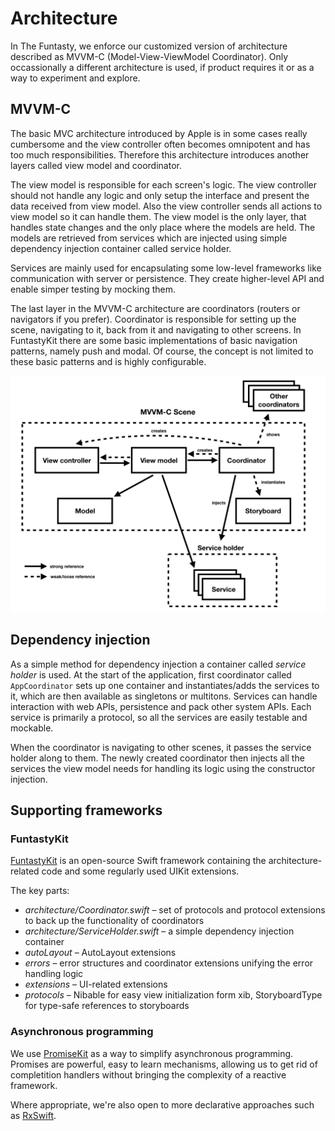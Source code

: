 # Architecture

In The Funtasty, we enforce our customized version of architecture described as MVVM-C (Model-View-ViewModel Coordinator). Only occassionally a different architecture is used, if product requires it or as a way to experiment and explore.

## MVVM-C

The basic MVC architecture introduced by Apple is in some cases really cumbersome and the view controller often becomes omnipotent and has too much responsibilities. Therefore this architecture introduces another layers called view model and coordinator.

The view model is responsible for each screen's logic. The view controller should not handle any logic and only setup the interface and present the data received from view model. Also the view controller sends all actions to view model so it can handle them. The view model is the only layer, that handles state changes and the only place where the models are held. The models are retrieved from services which are injected using simple dependency injection container called service holder. 

Services are mainly used for encapsulating some low-level frameworks like communication with server or persistence. They create higher-level API and enable simper testing by mocking them.

The last layer in the MVVM-C architecture are coordinators (routers or navigators if you prefer). Coordinator is responsible for setting up the scene, navigating to it, back from it and navigating to other screens. In FuntastyKit there are some basic implementations of basic navigation patterns, namely push and modal. Of course, the concept is not limited to these basic patterns and is highly configurable.

![MVVM-C architecture diagram](attachments/Figure.001.png)

## Dependency injection

As a simple method for dependency injection a container called *service holder* is used. At the start of the application, first coordinator called `AppCoordinator` sets up one container and instantiates/adds the services to it, which are then available as singletons or multitons. Services can handle interaction with web APIs, persistence and pack other system APIs. Each service is primarily a protocol, so all the services are easily testable and mockable.

When the coordinator is navigating to other scenes, it passes the service holder along to them. The newly created coordinator then injects all the services the view model needs for handling its logic using the constructor injection.

## Supporting frameworks

### FuntastyKit

[FuntastyKit](https://github.com/thefuntasty/FuntastyKit) is an open-source Swift framework containing the architecture-related code and some regularly used UIKit extensions. 

The key parts: 

- *architecture/Coordinator.swift* – set of protocols and protocol extensions to back up the functionality of coordinators
- *architecture/ServiceHolder.swift* – a simple dependency injection container
- *autoLayout* – AutoLayout extensions
- *errors* – error structures and coordinator extensions unifying the error handling logic
- *extensions* – UI-related extensions
- *protocols* – Nibable for easy view initialization form xib, StoryboardType for type-safe references to storyboards

### Asynchronous programming

We use [PromiseKit](https://github.com/mxcl/PromiseKit) as a way to simplify asynchronous programming. Promises are powerful, easy to learn mechanisms, allowing us to get rid of completition handlers without bringing the complexity of a reactive framework.

Where appropriate, we're also open to more declarative approaches such as [RxSwift](https://github.com/ReactiveX/RxSwift).